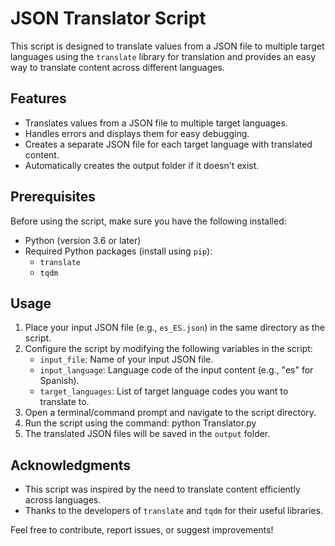 # JSON Translator Script

This script is designed to translate values from a JSON file to multiple target languages using the `translate` library for translation and provides an easy way to translate content across different languages.

## Features

- Translates values from a JSON file to multiple target languages.
- Handles errors and displays them for easy debugging.
- Creates a separate JSON file for each target language with translated content.
- Automatically creates the output folder if it doesn't exist.

## Prerequisites

Before using the script, make sure you have the following installed:

- Python (version 3.6 or later)
- Required Python packages (install using `pip`):
  - `translate`
  - `tqdm`

## Usage

1. Place your input JSON file (e.g., `es_ES.json`) in the same directory as the script.
2. Configure the script by modifying the following variables in the script:
   - `input_file`: Name of your input JSON file.
   - `input_language`: Language code of the input content (e.g., "es" for Spanish).
   - `target_languages`: List of target language codes you want to translate to.
3. Open a terminal/command prompt and navigate to the script directory.
4. Run the script using the command:
python Translator.py
5. The translated JSON files will be saved in the `output` folder.


## Acknowledgments

- This script was inspired by the need to translate content efficiently across languages.
- Thanks to the developers of `translate` and `tqdm` for their useful libraries.

Feel free to contribute, report issues, or suggest improvements!

